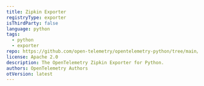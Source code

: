 ```yaml
---
title: Zipkin Exporter
registryType: exporter
isThirdParty: false
language: python
tags:
  - python
  - exporter
repo: https://github.com/open-telemetry/opentelemetry-python/tree/main/exporter/opentelemetry-exporter-zipkin
license: Apache 2.0
description: The OpenTelemetry Zipkin Exporter for Python.
authors: OpenTelemetry Authors
otVersion: latest
---
```

